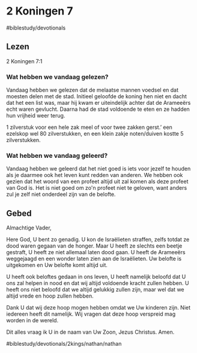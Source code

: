 # 2 Koningen 7
#biblestudy/devotionals

## Lezen
2 Koningen 7:1

### Wat hebben we vandaag gelezen? 
Vandaag hebben we gelezen dat de melaatse mannen voedsel en dat moesten delen met de stad. 
Initieel geloofde de koning hen niet en dacht dat het een list was, maar hij kwam er uiteindelijk achter dat de Arameeërs echt waren gevlucht. 
Daarna had de stad voldoende te eten en ze hadden hun vrijheid weer terug. 

1 zilverstuk voor een hele zak ​meel​ of voor twee zakken gerst.’
een ezelskop wel 80 zilverstukken, en een klein zakje noten/duiven kostte 5 zilverstukken.

### Wat hebben we vandaag geleerd? 
Vandaag hebben we geleerd dat het niet goed is iets voor jezelf te houden als je daarmee ook het leven kunt redden van anderen. 
We hebben ook gezien dat het woord van een profeet altijd uit zal komen als deze profeet van God is. Het is niet goed om zo'n profeet niet te geloven, want anders zul je zelf niet onderdeel zijn van de belofte. 

## Gebed
Almachtige Vader, 

Here God, U bent zo genadig. U kon de Israëlieten straffen, zelfs totdat ze dood waren gegaan van de honger. Maar U heeft ze slechts een beetje gestraft, U heeft ze niet allemaal laten dood gaan. 
U heeft de Arameeërs weggejaagd en een wonder laten zien aan de Israëlieten. Uw belofte is uitgekomen en Uw belofte komt altijd uit. 

U heeft ook beloftes gedaan in ons leven, U heeft namelijk beloofd dat U ons zal helpen in nood en dat wij altijd voldoende kracht zullen hebben. U heeft ons niet beloofd dat we altijd gelukkig zullen zijn, maar wel dat we altijd vrede en hoop zullen hebben. 

Dank U dat wij deze hoop mogen hebben omdat we Uw kinderen zijn. Niet iedereen heeft dit namelijk. Wij vragen dat deze hoop verspreid mag worden in de wereld. 

Dit alles vraag ik U in de naam van Uw Zoon, Jezus Christus. 
Amen. 

#biblestudy/devotionals/2kings/nathan/nathan
